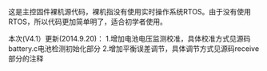 ﻿这是主控固件裸机源代码，裸机指没有使用实时操作系统RTOS。由于没有使用RTOS，所以代码更加简单明了，适合初学者使用。

本次(V4.1）更新(2014.9.20)：
        1.增加电池电压监测校准，具体校准方式见源码battery.c电池检测初始化部分
        2.增加平衡误差调节，具体调节方式见源码receive部分的注释
